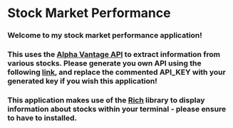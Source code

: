 # Stock Market Performance

### Welcome to my stock market performance application!
### This uses the [Alpha Vantage API](https://www.alphavantage.co/documentation/) to extract information from various stocks. Please generate you own API using the following [link](https://www.alphavantage.co/support/#api-key), and replace the commented API_KEY with your generated key if you wish this application!

### This application makes use of the [Rich](https://rich.readthedocs.io/en/stable/introduction.html) library to display information about stocks within your terminal - please ensure to have to installed.
